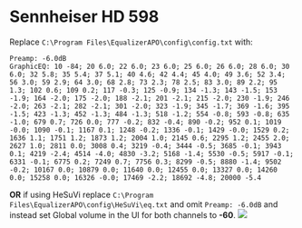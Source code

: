# Sennheiser HD 598
Replace `C:\Program Files\EqualizerAPO\config\config.txt` with:
```
Preamp: -6.0dB
GraphicEQ: 10 -84; 20 6.0; 22 6.0; 23 6.0; 25 6.0; 26 6.0; 28 6.0; 30 6.0; 32 5.8; 35 5.4; 37 5.1; 40 4.6; 42 4.4; 45 4.0; 49 3.6; 52 3.4; 56 3.0; 59 2.9; 64 3.0; 68 2.8; 73 2.3; 78 2.5; 83 3.0; 89 2.2; 95 1.3; 102 0.6; 109 0.2; 117 -0.3; 125 -0.9; 134 -1.3; 143 -1.5; 153 -1.9; 164 -2.0; 175 -2.0; 188 -2.1; 201 -2.1; 215 -2.0; 230 -1.9; 246 -2.0; 263 -2.1; 282 -2.1; 301 -2.0; 323 -1.9; 345 -1.7; 369 -1.6; 395 -1.5; 423 -1.3; 452 -1.3; 484 -1.3; 518 -1.2; 554 -0.8; 593 -0.8; 635 -1.0; 679 0.7; 726 0.0; 777 -0.2; 832 -0.4; 890 -0.2; 952 0.1; 1019 -0.0; 1090 -0.1; 1167 0.1; 1248 -0.2; 1336 -0.1; 1429 -0.0; 1529 0.2; 1636 1.1; 1751 1.2; 1873 1.2; 2004 1.0; 2145 0.6; 2295 1.2; 2455 2.0; 2627 1.0; 2811 0.0; 3008 0.4; 3219 -0.4; 3444 -0.5; 3685 -0.1; 3943 0.1; 4219 -2.4; 4514 -4.0; 4830 -3.2; 5168 -1.4; 5530 -0.5; 5917 -0.1; 6331 -0.1; 6775 0.2; 7249 0.7; 7756 0.3; 8299 -0.5; 8880 -1.4; 9502 -0.2; 10167 0.0; 10879 0.0; 11640 0.0; 12455 0.0; 13327 0.0; 14260 0.0; 15258 0.0; 16326 -0.0; 17469 -2.2; 18692 -4.8; 20000 -5.4
```
**OR** if using HeSuVi replace `C:\Program Files\EqualizerAPO\config\HeSuVi\eq.txt` and omit `Preamp: -6.0dB` and instead set Global volume in the UI for both channels to **-60**.
![](https://raw.githubusercontent.com/jaakkopasanen/AutoEq/master/results/SBAF-Serious/headphoncecom/onear/Sennheiser%20HD%20598/Sennheiser%20HD%20598.png)